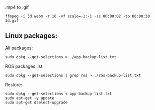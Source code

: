 .mp4 to .gif
```
ffmpeg -i 3d.webm -r 10 -vf scale=-1:-1 -ss 00:00:02 -to 00:00:30 3d.gif
```

## Linux packages:

All packages:
```
sudo dpkg --get-selections > ./app-backup-list.txt
```

ROS packages list:
```
sudo dpkg --get-selections | grep ros > ./ros-backup-list.txt 
```

Restore:
```
sudo dpkg --get-selections < app-backup-list.txt
sudo apt-get -y update
sudo apt-get dselect-upgrade
```
